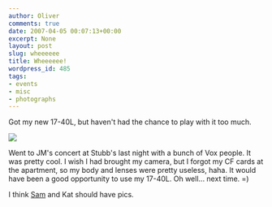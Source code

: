 ```yaml
---
author: Oliver
comments: true
date: 2007-04-05 00:07:13+00:00
excerpt: None
layout: post
slug: wheeeeee
title: Wheeeeee!
wordpress_id: 485
tags:
- events
- misc
- photographs
---
```


Got my new 17-40L, but haven't had the chance to play with it too much.

<a title="Wide MacBook!" href="http://flickr.com/photos/owiber/446615581/"><img src="https://farm1.static.flickr.com/233/446615581_7105bcbc1a.jpg" /></a>

Went to JM's concert at Stubb's last night with a bunch of Vox people.  It was pretty cool.  I wish I had brought my camera, but I forgot my CF cards at the apartment, so my body and lenses were pretty useless, haha.  It would have been a good opportunity to use my 17-40L.  Oh well... next time. =)

I think <a href="http://www.flickr.com/photos/samni/sets/72157600046803111/">Sam</a> and Kat should have pics.